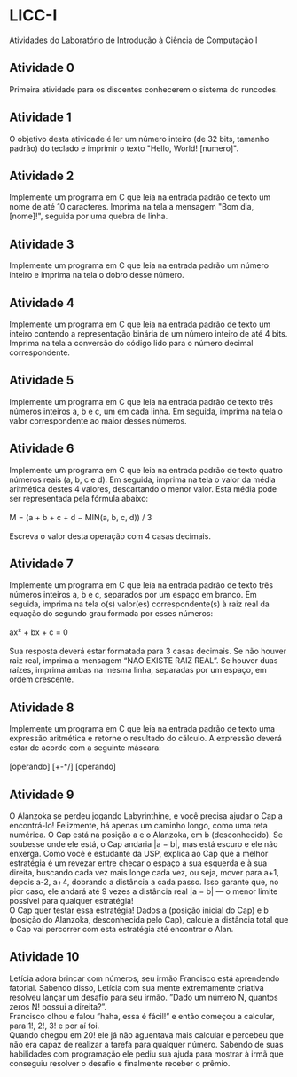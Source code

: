 # LICC-I
Atividades do Laboratório de Introdução à Ciência de Computação I
## Atividade 0
Primeira atividade para os discentes conhecerem o sistema do runcodes.
## Atividade 1
O objetivo desta atividade é ler um número inteiro (de 32 bits, tamanho padrão) do teclado e imprimir o texto "Hello, World! [numero]".
## Atividade 2
Implemente um programa em C que leia na entrada padrão de texto um nome de até 10 caracteres. Imprima na tela a mensagem "Bom dia, [nome]!", seguida por uma quebra de linha.
## Atividade 3
Implemente um programa em C que leia na entrada padrão um número inteiro e imprima na tela o dobro desse número.
## Atividade 4
Implemente um programa em C que leia na entrada padrão de texto um inteiro contendo a representação binária de um número inteiro de até 4 bits. Imprima na tela a conversão do código lido para o número decimal correspondente.
## Atividade 5
Implemente um programa em C que leia na entrada padrão de texto três números inteiros a, b e c, um em cada linha. Em seguida, imprima na tela o valor correspondente ao maior desses números.
## Atividade 6
Implemente um programa em C que leia na entrada padrão de texto quatro números reais (a, b, c e d). Em seguida, imprima na tela o valor da média aritmética destes 4 valores, descartando o menor valor. Esta média pode ser representada pela fórmula abaixo:<br><br>
M = (a + b + c + d − MIN(a, b, c, d)) / 3<br><br>
Escreva o valor desta operação com 4 casas decimais.
## Atividade 7
Implemente um programa em C que leia na entrada padrão de texto três números inteiros a, b e c, separados por um espaço em branco. Em seguida, imprima na tela o(s) valor(es) correspondente(s) à raiz real da equação do segundo grau formada por esses números:<br><br>
ax² + bx + c = 0<br><br>
Sua resposta deverá estar formatada para 3 casas decimais. Se não houver raiz real, imprima a mensagem “NAO EXISTE RAIZ REAL”. Se houver duas raízes, imprima ambas na mesma linha, separadas por um espaço, em ordem crescente.
## Atividade 8
Implemente um programa em C que leia na entrada padrão de texto uma expressão aritmética e retorne o resultado do cálculo. A expressão deverá estar de acordo com a seguinte máscara:<br><br>
[operando] [+-*/] [operando]
## Atividade 9
O Alanzoka se perdeu jogando Labyrinthine, e você precisa ajudar o Cap a encontrá-lo! Felizmente, há apenas um caminho longo, como uma reta numérica. O Cap está na posição a e o Alanzoka, em b (desconhecido). Se soubesse onde ele está, o Cap andaria |a − b|, mas está escuro e ele não enxerga. Como você é estudante da USP, explica ao Cap que a melhor estratégia é um revezar entre checar o espaço à sua esquerda e à sua direita, buscando cada vez mais longe cada vez, ou seja, mover para a+1, depois a-2, a+4, dobrando a distância a cada passo. Isso garante que, no pior caso, ele andará até 9 vezes a distância real |a − b| — o menor limite possível para qualquer estratégia!<br>
O Cap quer testar essa estratégia! Dados a (posição inicial do Cap) e b (posição do Alanzoka, desconhecida pelo Cap), calcule a distância total que o Cap vai percorrer com esta estratégia até encontrar o Alan.
## Atividade 10
Letícia adora brincar com números, seu irmão Francisco está aprendendo fatorial. Sabendo disso, Letícia com sua mente extremamente criativa resolveu lançar um desafio para seu irmão. ”Dado um número N, quantos zeros N! possui a direita?”.<br>
Francisco olhou e falou ”haha, essa é fácil!” e então começou a calcular, para 1!, 2!, 3! e por aí foi.<br>
Quando chegou em 20! ele já não aguentava mais calcular e percebeu que não era capaz de realizar a tarefa para qualquer número. Sabendo de suas habilidades com programação ele pediu sua ajuda para mostrar à irmã que conseguiu resolver o desafio e finalmente receber o prêmio.
